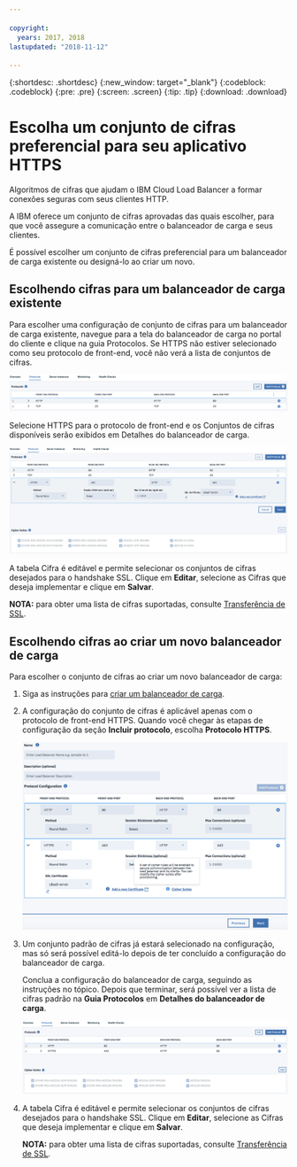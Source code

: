 ```yaml
---

copyright:
  years: 2017, 2018
lastupdated: "2018-11-12"

---
```


{:shortdesc: .shortdesc}
{:new_window: target="_blank"}
{:codeblock: .codeblock}
{:pre: .pre}
{:screen: .screen}
{:tip: .tip}
{:download: .download}

# Escolha um conjunto de cifras preferencial para seu aplicativo HTTPS
Algoritmos de cifras que ajudam o IBM Cloud Load Balancer a formar conexões seguras com seus clientes HTTP.

A IBM oferece um conjunto de cifras aprovadas das quais escolher, para que você assegure a comunicação entre o balanceador de carga e seus clientes.

É possível escolher um conjunto de cifras preferencial para um balanceador de carga existente ou designá-lo ao criar um novo. 

## Escolhendo cifras para um balanceador de carga existente
Para escolher uma configuração de conjunto de cifras para um balanceador de carga existente, navegue para a tela do balanceador de carga no portal do cliente e clique na guia Protocolos. Se HTTPS não estiver selecionado como seu protocolo de front-end, você não verá a lista de conjuntos de cifras.

  <img src="images/DetailsFlow-HTTPSUnselected.png" alt="drawing" style="width: 700px;"/>
  
Selecione HTTPS para o protocolo de front-end e os Conjuntos de cifras disponíveis serão exibidos em Detalhes do balanceador de carga. 

  <img src="images/DetailsFlow-CustomCipherSelection.png" alt="drawing" style="width: 600px;"/>
  
A tabela Cifra é editável e permite selecionar os conjuntos de cifras desejados para o handshake SSL. Clique em **Editar**, selecione as Cifras que deseja implementar e clique em **Salvar**.
  
**NOTA:** para obter uma lista de cifras suportadas, consulte [Transferência de SSL](ssl-offload.html).

## Escolhendo cifras ao criar um novo balanceador de carga

Para escolher o conjunto de cifras ao criar um novo balanceador de carga:

1. Siga as instruções para [criar um balanceador de carga](create-load-balancer.html).
  
2. A configuração do conjunto de cifras é aplicável apenas com o protocolo de front-end HTTPS. Quando você chegar às etapas de configuração da seção **Incluir protocolo**, escolha **Protocolo HTTPS**.

	<img src="images/ProvisioningFlow-CustomCiphers.png" alt="drawing" style="width: 500px;"/>
  
3. Um conjunto padrão de cifras já estará selecionado na configuração, mas só será possível editá-lo depois de ter concluído a configuração do balanceador de carga. 
  
	Conclua a configuração do balanceador de carga, seguindo as instruções no tópico. Depois que terminar, será possível ver a lista de cifras padrão na **Guia Protocolos** em **Detalhes do balanceador de carga**.

	<img src="images/View-CustomCiphers.png" alt="drawing" style="width: 600px;"/>
  
4. A tabela Cifra é editável e permite selecionar os conjuntos de cifras desejados para o handshake SSL. Clique em **Editar**, selecione as Cifras que deseja implementar e clique em **Salvar**.
	
	**NOTA:** para obter uma lista de cifras suportadas, consulte [Transferência de SSL](ssl-offload.html).
